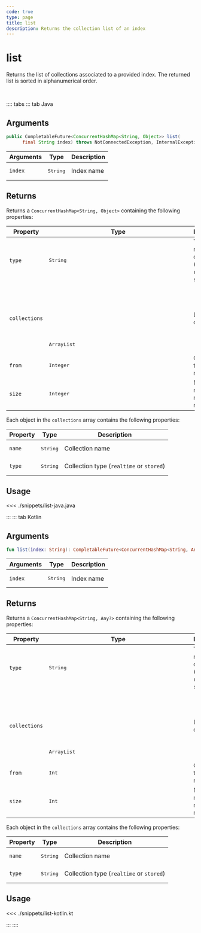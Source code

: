 ```yaml
---
code: true
type: page
title: list
description: Returns the collection list of an index
---
```


# list

Returns the list of collections associated to a provided index.
The returned list is sorted in alphanumerical order.

<br/>

:::: tabs
::: tab Java

## Arguments

```java
public CompletableFuture<ConcurrentHashMap<String, Object>> list(
      final String index) throws NotConnectedException, InternalException
```


| Arguments | Type                   | Description   |
| --------- | ---------------------- | ------------- |
| `index`   | <pre>String</pre>      | Index name    |

## Returns

Returns a `ConcurrentHashMap<String, Object>` containing the following properties:

| Property      | Type                | Description                                                        |
| ------------- | ------------------- | ------------------------------------------------------------------ |
| `type`        | <pre>String</pre>   | Types of returned collections <br/>(`all`, `realtime` or `stored`) |
| `collections` | <pre>ArrayList<Object></pre> | List of collections                                                |
| `from`        | <pre>Integer</pre>   | Offset of the first result                                         |
| `size`        | <pre>Integer</pre>   | Maximum number of returned results                                 |

Each object in the `collections` array contains the following properties:

| Property | Type              | Description                              |
| -------- | ----------------- | ---------------------------------------- |
| `name`   | <pre>String</pre> | Collection name                          |
| `type`   | <pre>String</pre> | Collection type (`realtime` or `stored`) |

## Usage

<<< ./snippets/list-java.java

:::
::: tab Kotlin

## Arguments

```kotlin
fun list(index: String): CompletableFuture<ConcurrentHashMap<String, Any?>>
```


| Arguments | Type                   | Description   |
| --------- | ---------------------- | ------------- |
| `index`   | <pre>String</pre>      | Index name    |

## Returns

Returns a `ConcurrentHashMap<String, Any?>` containing the following properties:

| Property      | Type                | Description                                                        |
| ------------- | ------------------- | ------------------------------------------------------------------ |
| `type`        | <pre>String</pre>   | Types of returned collections <br/>(`all`, `realtime` or `stored`) |
| `collections` | <pre>ArrayList<Object></pre> | List of collections                                                |
| `from`        | <pre>Int</pre>   | Offset of the first result                                         |
| `size`        | <pre>Int</pre>   | Maximum number of returned results                                 |

Each object in the `collections` array contains the following properties:

| Property | Type              | Description                              |
| -------- | ----------------- | ---------------------------------------- |
| `name`   | <pre>String</pre> | Collection name                          |
| `type`   | <pre>String</pre> | Collection type (`realtime` or `stored`) |

## Usage

<<< ./snippets/list-kotlin.kt

:::
::::